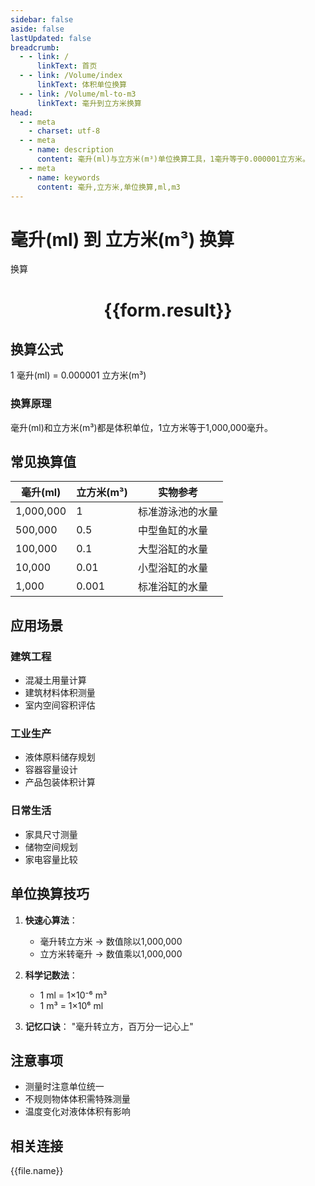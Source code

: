 ```yaml
---
sidebar: false
aside: false
lastUpdated: false
breadcrumb:
  - - link: /
      linkText: 首页
  - - link: /Volume/index
      linkText: 体积单位换算
  - - link: /Volume/ml-to-m3
      linkText: 毫升到立方米换算
head:
  - - meta
    - charset: utf-8
  - - meta
    - name: description
      content: 毫升(ml)与立方米(m³)单位换算工具，1毫升等于0.000001立方米。
  - - meta
    - name: keywords
      content: 毫升,立方米,单位换算,ml,m3
---
```


# 毫升(ml) 到 立方米(m³) 换算

<script setup>
import { onMounted, reactive, inject ,ref  } from 'vue'
import { NButton,NForm ,NFormItem,NInput,NInputNumber,NSelect,NCard,useMessage ,NGrid ,NGi } from 'naive-ui'
import { defineClientComponent } from 'vitepress'
import { Volume } from '../../files';

const convert = inject('convert')
const formRef = ref(null);
const rules = {
  number:{
    required: true,
    type: 'number',
    trigger: "blur"
  }
}
const form = reactive({
  number:null,
  result:'',
  title:'毫升(ml)到立方米(m³)换算'
})

const convertHandler = (e) => {
  e.preventDefault();
  formRef.value?.validate((errors)=>{
    if (!errors) {
      form.result = `${form.number} ml = ${convert(form.number).from('ml').to('m3')} m³`
    }
  })
}
</script>

<n-form size="large" :model="form" ref='formRef' :rules="rules">
  <n-form-item label="数值" path="number">
    <n-input-number size="large" style="width:100%" :min="0" v-model:value="form.number" placeholder="请输入毫升数值" />
  </n-form-item>
  <n-form-item>
    <n-button type="info" style="width:100%" @click="convertHandler">换算</n-button>
  </n-form-item>
</n-form>
<n-card embedded :bordered="false" hoverable>
  <div style="text-align:center">
    <h1>{{form.result}}</h1>
  </div>
</n-card>

## 换算公式
1 毫升(ml) = 0.000001 立方米(m³)

### 换算原理
毫升(ml)和立方米(m³)都是体积单位，1立方米等于1,000,000毫升。

## 常见换算值
| 毫升(ml) | 立方米(m³) | 实物参考                 |
|---------|-----------|--------------------------|
| 1,000,000 | 1         | 标准游泳池的水量          |
| 500,000  | 0.5       | 中型鱼缸的水量            |
| 100,000  | 0.1       | 大型浴缸的水量            |
| 10,000   | 0.01      | 小型浴缸的水量            |
| 1,000    | 0.001     | 标准浴缸的水量            |

## 应用场景
### 建筑工程
- 混凝土用量计算
- 建筑材料体积测量
- 室内空间容积评估

### 工业生产
- 液体原料储存规划
- 容器容量设计
- 产品包装体积计算

### 日常生活
- 家具尺寸测量
- 储物空间规划
- 家电容量比较

## 单位换算技巧
1. **快速心算法**：
   - 毫升转立方米 → 数值除以1,000,000
   - 立方米转毫升 → 数值乘以1,000,000

2. **科学记数法**：
   - 1 ml = 1×10⁻⁶ m³
   - 1 m³ = 1×10⁶ ml

3. **记忆口诀**：
   "毫升转立方，百万分一记心上"

## 注意事项
- 测量时注意单位统一
- 不规则物体体积需特殊测量
- 温度变化对液体体积有影响

## 相关连接
<n-grid x-gap="12" :cols="2">
  <n-gi v-for="(file, index) in Volume" :key="index">
    <n-button
      text
      tag="a"
      :href="file.path"
      type="info"
    >
      {{file.name}}
    </n-button>
  </n-gi>
</n-grid>